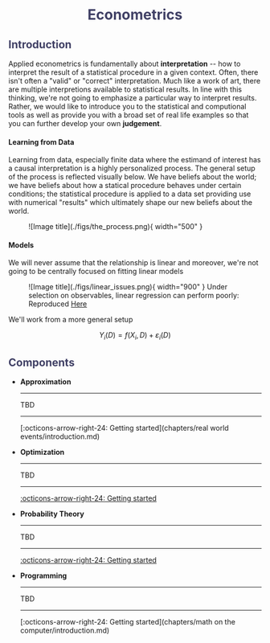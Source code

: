 <h1 style="text-align: center;color:#404065;font-weight:bold;">Econometrics</h1>

<!-- <p style="text-align: center;">Applied Econometrics is a highly personalized endevour</p> -->


<h2 style="text-align: left;color:#404065;font-weight:bold;">Introduction</h2>

Applied econometrics is fundamentally about **interpretation** -- how to interpret the result of a statistical procedure in a given context. Often, there isn't often a "valid" or "correct" interpretation. Much like a work of art, there are multiple interpretions available to statistical results. In line with this thinking, we're not going to emphasize a particular way to interpret results. Rather, we would like to introduce you to the statistical and computional tools as well as provide you with a broad set of real life examples so that you can further develop your own **judgement**. 

#### Learning from Data

Learning from data, especially finite data where the estimand of interest has a causal interpretation is a highly personalized process. The general setup of the process is reflected visually below. We have beliefs about the world; we have beliefs about how a statical procedure behaves under certain conditions; the statistical procedure is applied to a data set providing use with numerical "results" which ultimately shape our new beliefs about the world. 

<figure markdown>
  ![Image title](./figs/the_process.png){ width="500" }
</figure>

#### Models 

We will never assume that the relationship is linear and moreover, we're not going to be centrally focused on fitting linear models

<figure markdown>
  ![Image title](./figs/linear_issues.png){ width="900" }
  Under selection on observables, linear regression can perform poorly: Reproduced <a href="https://github.com/pharringtonp19/econometrics/blob/main/notebooks/approximation/Linear_Issues.ipynb">Here</a>
</figure>


We'll work from a more general setup 

$$Y_i(D) = f(X_i, D) + \varepsilon_i(D)$$


<h2 style="text-align: left;color:#404065;font-weight:bold;">Components</h2>

<div class="grid cards" markdown>

-   __Approximation__

    ---

    TBD

    ---
    [:octicons-arrow-right-24: Getting started](chapters/real world events/introduction.md)

-   __Optimization__

    ---

    TBD

    ---
    [:octicons-arrow-right-24: Getting started](chapters/optimization/introduction.md)

-   __Probability Theory__

    ---

    TBD

    ---
    [:octicons-arrow-right-24: Getting started](chapters/Uncertainty/introduction.md)


-   __Programming__

    ---

    TBD
    
    ---
    [:octicons-arrow-right-24: Getting started](chapters/math on the computer/introduction.md)

</div>

 